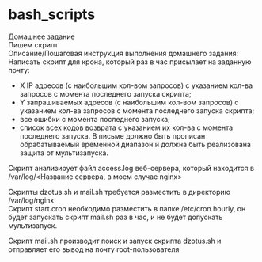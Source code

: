 # bash_scripts

Домашнее задание  
Пишем скрипт  
Описание/Пошаговая инструкция выполнения домашнего задания:  
Написать скрипт для крона, который раз в час присылает на заданную почту:  
- X IP адресов (с наибольшим кол-вом запросов) с указанием кол-ва запросов c момента последнего запуска скрипта;
- Y запрашиваемых адресов (с наибольшим кол-вом запросов) с указанием кол-ва запросов c момента последнего запуска скрипта;
- все ошибки c момента последнего запуска;
- список всех кодов возврата с указанием их кол-ва с момента последнего запуска.
В письме должно быть прописан обрабатываемый временной диапазон и должна быть реализована защита от мультизапуска.  



Скрипт анализирует файл access.log веб-сервера, который находится в /var/log/<Название сервера, в моем случае nginx>

Скрипты dzotus.sh и mail.sh требуется разместить в директорию /var/log/nginx  
Cкрипт start.cron необходимо разместить в папке /etc/cron.hourly, он будет запускать скрипт mail.sh раз в час, и не будет допускать мультизапуск.

Скрипт mail.sh производит поиск и запуск скрипта dzotus.sh и отправляет его вывод на почту root-пользователя
